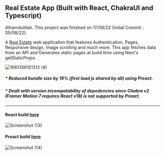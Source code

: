 ## Real Estate App (Built with React, ChakraUI and Typescript)

Alhamdulillah. This project was finished on 17/08/22 (Initial Commit : 05/08/22). <br />

A [Real Estate](https://real-estate-classic.vercel.app/) web application that features Authentication, Pages, Responsive design, Image scrolling and much more. This app fetches data from an API and Generates static pages at build time using Next's getStaticProps.

![1661356151312 (4)](https://user-images.githubusercontent.com/75086310/186465633-2ff8063d-642d-4643-a2bf-9a6394e9d3b8.png)


##### * Reduced bundle size by 19% (first load js shared by all) using Preact. 
##### * Dealt with version incompatability of depedencies since Chakra v2 (Framer Motion 7 requires React v18) is not supported by Preact. 

___

#### React build [here](https://real-estate-classic.vercel.app/)

![Screenshot (13)](https://user-images.githubusercontent.com/75086310/185013001-8834fa84-66ba-4877-b4f1-369571e6e032.png)

#### Preact build [here](https://real-estate-dabd77r6t-ayeman-b-salauddin.vercel.app/)

![Screenshot (14)](https://user-images.githubusercontent.com/75086310/185013023-b2d06f14-c6ea-4098-bcef-0eea9ed8f682.png)
